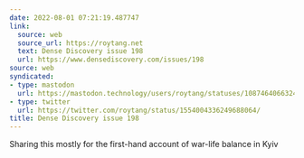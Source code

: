 ```yaml
---
date: 2022-08-01 07:21:19.487747
link:
  source: web
  source_url: https://roytang.net
  text: Dense Discovery issue 198
  url: https://www.densediscovery.com/issues/198
source: web
syndicated:
- type: mastodon
  url: https://mastodon.technology/users/roytang/statuses/108746406632432910
- type: twitter
  url: https://twitter.com/roytang/status/1554004336249688064/
title: Dense Discovery issue 198
---
```


Sharing this mostly for the first-hand account of war-life balance in Kyiv